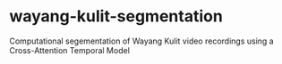# wayang-kulit-segmentation
Computational segementation of Wayang Kulit video recordings using a Cross-Attention Temporal Model

